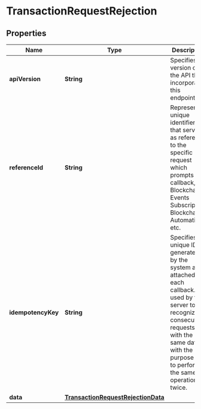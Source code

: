 

# TransactionRequestRejection


## Properties

Name | Type | Description | Notes
------------ | ------------- | ------------- | -------------
**apiVersion** | **String** | Specifies the version of the API that incorporates this endpoint. | 
**referenceId** | **String** | Represents a unique identifier that serves as reference to the specific request which prompts a callback, e.g. Blockchain Events Subscription, Blockchain Automation, etc. | 
**idempotencyKey** | **String** | Specifies a unique ID generated by the system and attached to each callback. It is used by the server to recognize consecutive requests with the same data with the purpose not to perform the same operation twice. | 
**data** | [**TransactionRequestRejectionData**](TransactionRequestRejectionData.md) |  | 



